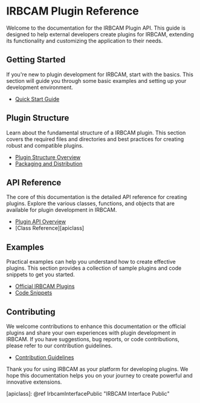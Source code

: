 # IRBCAM Plugin Reference

Welcome to the documentation for the IRBCAM Plugin API. This guide is designed to help external developers create plugins for IRBCAM, extending its functionality and customizing the application to their needs.

<!-- ## Table of Contents

- [Getting Started](#getting-started)
- [Plugin Structure](#plugin-structure)
- [API Reference](#api-reference)
- [Examples](#examples)
- [Contributing](#contributing) -->

## Getting Started

If you're new to plugin development for IRBCAM, start with the basics. This section will guide you through some basic examples and setting up your development environment.

- [Quick Start Guide](getting_started.md)

## Plugin Structure

Learn about the fundamental structure of a IRBCAM plugin. This section covers the required files and directories and best practices for creating robust and compatible plugins.

- [Plugin Structure Overview](plugin_structure.md)
- [Packaging and Distribution](packaging_and_distribution.md)

## API Reference

The core of this documentation is the detailed API reference for creating plugins. Explore the various classes, functions, and objects that are available for plugin development in IRBCAM.

- [Plugin API Overview](api_overview.md)
- [Class Reference][apiclass]

## Examples

Practical examples can help you understand how to create effective plugins. This section provides a collection of sample plugins and code snippets to get you started.

- [Official IRBCAM Plugins](https://github.com/hokarob/irbcam-plugins)
- [Code Snippets](code_snippets.md)

## Contributing

We welcome contributions to enhance this documentation or the official plugins and share your own experiences with plugin development in IRBCAM. If you have suggestions, bug reports, or code contributions, please refer to our contribution guidelines.

- [Contribution Guidelines](contribution_guidelines.md)

Thank you for using IRBCAM as your platform for developing plugins. We hope this documentation helps you on your journey to create powerful and innovative extensions.


[apiclass]: @ref IrbcamInterfacePublic "IRBCAM Interface Public"
